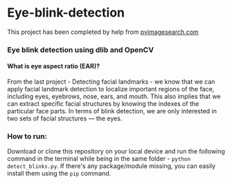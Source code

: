 # Eye-blink-detection

This project has been completed by help from [pyimagesearch.com](pyimagesearch.com)

### Eye blink detection using dlib and OpenCV
#### What is eye aspect ratio (EAR)?
From the last project - Detecting facial landmarks - we know that we can apply facial landmark detection to localize important regions of the face, including eyes, eyebrows, nose, ears, and mouth. This also implies that we can extract specific facial structures by knowing the indexes of the particular face parts. In terms of blink detection, we are only interested in two sets of facial structures — the eyes.

### How to run:
Download or clone this repository on your local device and run the following command in the terminal while being in the same folder -  `python detect_blinks.py`. If there's any package/module missing, you can easily install them using the `pip` command.
